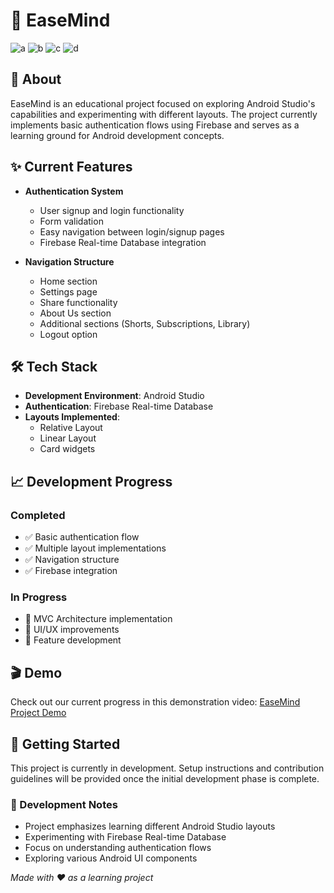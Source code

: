 # 🧠 EaseMind

![a](https://github.com/sambett/MinEase-MobileApp/assets/130989690/77423c82-af62-4e3a-9561-3c0c1bb6f7b2)
![b](https://github.com/sambett/MinEase-MobileApp/assets/130989690/267190a8-6aba-4fce-9cb3-8bcf342fc4d4)
![c](https://github.com/sambett/MinEase-MobileApp/assets/130989690/077859f6-8b62-4ce6-94a5-35d5a34e3c9f)
![d](https://github.com/sambett/MinEase-MobileApp/assets/130989690/6f0937c8-9b43-4a68-9b20-f0367910bd82)

## 🎯 About

EaseMind is an educational project focused on exploring Android Studio's capabilities and experimenting with different layouts. The project currently implements basic authentication flows using Firebase and serves as a learning ground for Android development concepts.



## ✨ Current Features

- **Authentication System**
  - User signup and login functionality
  - Form validation
  - Easy navigation between login/signup pages
  - Firebase Real-time Database integration

- **Navigation Structure**
  - Home section
  - Settings page
  - Share functionality
  - About Us section
  - Additional sections (Shorts, Subscriptions, Library)
  - Logout option

## 🛠 Tech Stack

- **Development Environment**: Android Studio
- **Authentication**: Firebase Real-time Database
- **Layouts Implemented**:
  - Relative Layout
  - Linear Layout
  - Card widgets

## 📈 Development Progress

### Completed
- ✅ Basic authentication flow
- ✅ Multiple layout implementations
- ✅ Navigation structure
- ✅ Firebase integration

### In Progress
- 🚧 MVC Architecture implementation
- 🚧 UI/UX improvements
- 🚧 Feature development

## 🎬 Demo

Check out our current progress in this demonstration video:
[EaseMind Project Demo](https://www.youtube.com/watch?v=0sGoKOQ49L0)

## 🚀 Getting Started

This project is currently in development. Setup instructions and contribution guidelines will be provided once the initial development phase is complete.

### 📝 Development Notes

- Project emphasizes learning different Android Studio layouts
- Experimenting with Firebase Real-time Database
- Focus on understanding authentication flows
- Exploring various Android UI components

*Made with ❤️ as a learning project*










